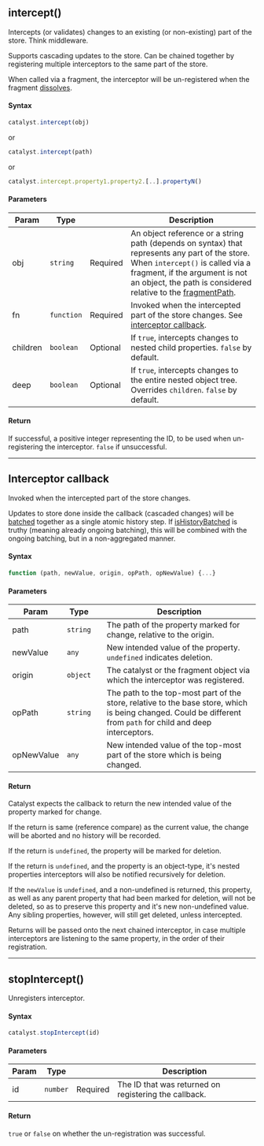 ## intercept()

Intercepts (or validates) changes to an existing (or non-existing) part of the store. Think middleware.

Supports cascading updates to the store. Can be chained together by registering multiple interceptors to the same part of the store.

When called via a fragment, the interceptor will be un-registered when the fragment [dissolves](reference/fragments.md#dissolve).

#### Syntax

```javascript
catalyst.intercept(obj)
```

or

```javascript
catalyst.intercept(path)
```

or

```javascript
catalyst.intercept.property1.property2.[..].propertyN()
```

#### Parameters

| Param | Type |     | Description |
|  ---  | ---  | --- |     ---     |
| obj | `string` | Required | An object reference or a string path (depends on syntax) that represents any part of the store. When `intercept()` is called via a fragment, if the argument is not an object, the path is considered relative to the [fragmentPath](reference/fragments.md#fragmentPath). |
| fn | `function` | Required | Invoked when the intercepted part of the store changes. See [interceptor callback](#interceptor-callback). |
| children | `boolean` | Optional | If `true`, intercepts changes to nested child properties. `false` by default. |
| deep | `boolean` | Optional | If `true`, intercepts changes to the entire nested object tree. Overrides `children`. `false` by default. |

#### Return


If successful, a positive integer representing the ID, to be used when un-registering the interceptor. `false` if unsuccessful.

---

## Interceptor callback

Invoked when the intercepted part of the store changes.

Updates to store done inside the callback (cascaded changes) will be [batched](reference/history.md#batch) together as a single atomic history step. If [isHistoryBatched](reference/history.md#isHistoryBatched) is truthy (meaning already ongoing batching), this will be combined with the ongoing batching, but in a non-aggregated manner.

#### Syntax

```javascript
function (path, newValue, origin, opPath, opNewValue) {...}
```

#### Parameters

| Param | Type |     | Description |
|  ---  | ---  | --- |     ---     |
| path | `string` | | The path of the property marked for change, relative to the origin. |
| newValue | `any` | | New intended value of the property. `undefined` indicates deletion. |
| origin | `object` | | The catalyst or the fragment object via which the interceptor was registered. |
| opPath | `string` | | The path to the top-most part of the store, relative to the base store, which is being changed. Could be different from `path` for child and deep interceptors. |
| opNewValue | `any` | | New intended value of the top-most part of the store which is being changed. |

#### Return

Catalyst expects the callback to return the new intended value of the property marked for change.

If the return is same (reference compare) as the current value, the change will be aborted and no history will be recorded.

If the return is `undefined`, the property will be marked for deletion.

If the return is `undefined`, and the property is an object-type, it's nested properties interceptors will also be notified recursively for deletion.

If the `newValue` is `undefined`, and a non-undefined is returned, this property, as well as any parent property that had been marked for deletion, will not be deleted, so as to preserve this property and it's new non-undefined value. Any sibling properties, however, will still get deleted, unless intercepted.

Returns will be passed onto the next chained interceptor, in case multiple interceptors are listening to the same property, in the order of their registration.

---

## stopIntercept()

Unregisters interceptor.

#### Syntax

```javascript
catalyst.stopIntercept(id)
```

#### Parameters

| Param | Type |     | Description |
|  ---  | ---  | --- |     ---     |
| id | `number` | Required | The ID that was returned on registering the callback. |

#### Return

`true` or `false` on whether the un-registration was successful.

